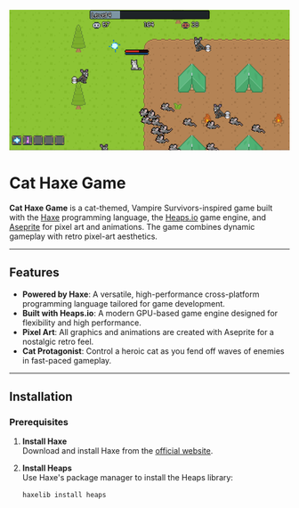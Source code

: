![Alt Text](res/preview.jpg)


# Cat Haxe Game

**Cat Haxe Game** is a cat-themed, Vampire Survivors-inspired game built with the [Haxe](https://haxe.org/) programming language, the [Heaps.io](https://heaps.io) game engine, and [Aseprite](https://www.aseprite.org/) for pixel art and animations. The game combines dynamic gameplay with retro pixel-art aesthetics.

---

## Features

- **Powered by Haxe**: A versatile, high-performance cross-platform programming language tailored for game development.
- **Built with Heaps.io**: A modern GPU-based game engine designed for flexibility and high performance.
- **Pixel Art**: All graphics and animations are created with Aseprite for a nostalgic retro feel.
- **Cat Protagonist**: Control a heroic cat as you fend off waves of enemies in fast-paced gameplay.

---

## Installation

### Prerequisites

1. **Install Haxe**  
   Download and install Haxe from the [official website](https://haxe.org/download/).

2. **Install Heaps**  
   Use Haxe's package manager to install the Heaps library:
   ```bash
   haxelib install heaps
